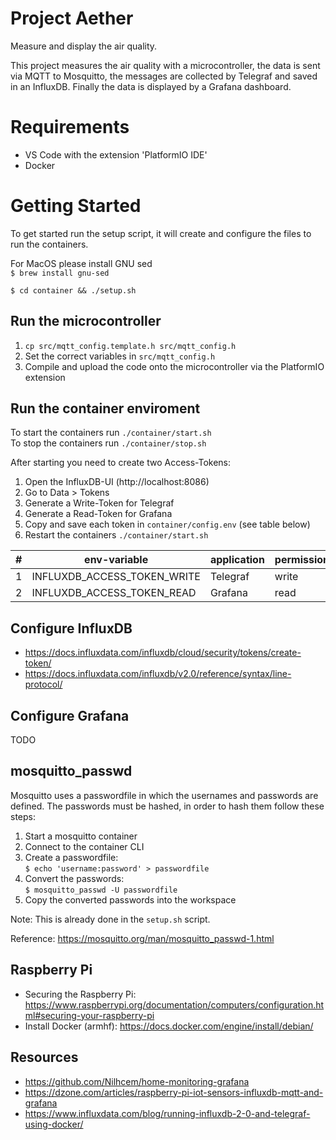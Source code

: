 # Project Aether

Measure and display the air quality.

This project measures the air quality with a microcontroller, the data is sent via MQTT to Mosquitto, the messages are collected by Telegraf and saved in an InfluxDB. Finally the data is displayed by a Grafana dashboard.

# Requirements

- VS Code with the extension 'PlatformIO IDE'
- Docker

# Getting Started

To get started run the setup script, it will create and configure the files to run the containers.

For MacOS please install GNU sed  
`$ brew install gnu-sed`

`$ cd container && ./setup.sh`

## Run the microcontroller

1. `cp src/mqtt_config.template.h src/mqtt_config.h`
2. Set the correct variables in `src/mqtt_config.h`
3. Compile and upload the code onto the microcontroller via the PlatformIO extension

## Run the container enviroment

To start the containers run `./container/start.sh`  
To stop the containers run `./container/stop.sh`

After starting you need to create two Access-Tokens:

1. Open the InfluxDB-UI (http://localhost:8086)
2. Go to Data > Tokens
3. Generate a Write-Token for Telegraf
4. Generate a Read-Token for Grafana
5. Copy and save each token in `container/config.env` (see table below)
6. Restart the containers `./container/start.sh`

| #   | env-variable                | application | permission |
| --- | --------------------------- | ----------- | ---------- |
| 1   | INFLUXDB_ACCESS_TOKEN_WRITE | Telegraf    | write      |
| 2   | INFLUXDB_ACCESS_TOKEN_READ  | Grafana     | read       |

## Configure InfluxDB

- https://docs.influxdata.com/influxdb/cloud/security/tokens/create-token/
- https://docs.influxdata.com/influxdb/v2.0/reference/syntax/line-protocol/

## Configure Grafana

TODO

## mosquitto_passwd

Mosquitto uses a passwordfile in which the usernames and passwords are defined. The passwords must be hashed, in order to hash them follow these steps:

1. Start a mosquitto container
2. Connect to the container CLI
3. Create a passwordfile:  
   `$ echo 'username:password' > passwordfile`
4. Convert the passwords:  
   `$ mosquitto_passwd -U passwordfile`
5. Copy the converted passwords into the workspace

Note: This is already done in the `setup.sh` script.

Reference: https://mosquitto.org/man/mosquitto_passwd-1.html

## Raspberry Pi

- Securing the Raspberry Pi: https://www.raspberrypi.org/documentation/computers/configuration.html#securing-your-raspberry-pi
- Install Docker (armhf): https://docs.docker.com/engine/install/debian/

## Resources

- https://github.com/Nilhcem/home-monitoring-grafana
- https://dzone.com/articles/raspberry-pi-iot-sensors-influxdb-mqtt-and-grafana
- https://www.influxdata.com/blog/running-influxdb-2-0-and-telegraf-using-docker/
